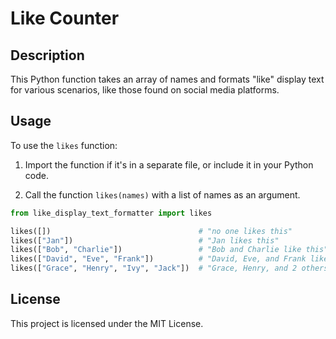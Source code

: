 # Like Counter

## Description

This Python function takes an array of names and formats "like" display text for various scenarios, like those found on social media platforms.

## Usage

To use the `likes` function:

1. Import the function if it's in a separate file, or include it in your Python code.

2. Call the function `likes(names)` with a list of names as an argument.

```python
from like_display_text_formatter import likes

likes([])                                 # "no one likes this"
likes(["Jan"])                            # "Jan likes this"
likes(["Bob", "Charlie"])                 # "Bob and Charlie like this"
likes(["David", "Eve", "Frank"])          # "David, Eve, and Frank like this"
likes(["Grace", "Henry", "Ivy", "Jack"])  # "Grace, Henry, and 2 others like this"
```
## License

This project is licensed under the MIT License.
